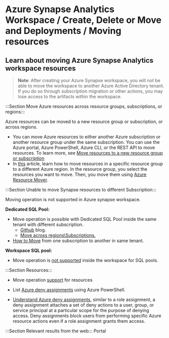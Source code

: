 # Azure Synapse Analytics Workspace / Create, Delete or Move and Deployments / Moving resources

## Learn about moving Azure Synapse Analytics workspace resources



>**Note**: After creating your Azure Synapse workspace, you will not be able to move the workspace to another Azure Active Directory tenant. If you do so through subscription migration or other actions, you may lose access to the artifacts within the workspace.


:::Section Move Azure resources across resource groups, subscriptions, or regions:::

Azure resources can be moved to a new resource group or subscription, or across regions.
- You can move Azure resources to either another Azure subscription or another resource group under the same subscription. You can use the Azure portal, Azure PowerShell, Azure CLI, or the REST API to move resources. To learn more, see [Move resources to a new resource group or subscription](https://docs.microsoft.com/azure/azure-resource-manager/management/move-resources-overview)
- In [this](https://docs.microsoft.com/azure/resource-mover/move-region-within-resource-group?toc=%2Fazure%2Fazure-resource-manager%2Fmanagement%2Ftoc.json) article, learn how to move resources in a specific resource group to a different Azure region. In the resource group, you select the resources you want to move. Then, you move them using [Azure Resource Mover](https://docs.microsoft.com/azure/resource-mover/overview).


:::Section Unable to move Synapse resources to different Subscription:::

Moving operation is not supported in Azure synapse workspace.

**Dedicated SQL Pool:**
- Move operation is possible with Dedicated SQL Pool inside the same tenant with different subscription.
  - [Github](https://github.com/MicrosoftDocs/azure-docs/blob/main/articles/synapse-analytics/sql-data-warehouse/backup-and-restore.md) blog.
  - [Move across regions\Subscriptions.](https://techcommunity.microsoft.com/t5/azure-synapse-analytics-blog/how-to-move-your-azure-data-warehouse-to-a-new-region-and-or/ba-p/682907)
- [How to Move](https://docs.microsoft.com/azure/azure-resource-manager/management/move-resource-group-and-subscription?toc=%2Fazure%2Fsynapse-analytics%2Fsql-data-warehouse%2Ftoc.json&bc=%2Fazure%2Fsynapse-analytics%2Fsql-data-warehouse%2Fbreadcrumb%2Ftoc.json#use-the-portal) from one subscription to another in same tenant.

**Workspace SQL pool:**
- Move operation is [not supported](https://docs.microsoft.com/azure/azure-resource-manager/management/move-support-resources#microsoftsynapse) inside the workspace for SQL pools.


:::Section Resources:::
- Move operation [support](https://docs.microsoft.com/azure/azure-resource-manager/management/move-support-resources#microsoftsynapse) for resources


- List [Azure deny assignments](https://docs.microsoft.com/azure/role-based-access-control/deny-assignments-powershell) using Azure PowerShell.

- [Understand Azure deny assignments](https://docs.microsoft.com/azure/role-based-access-control/deny-assignments), similar to a role assignment, a deny assignment attaches a set of deny actions to a user, group, or service principal at a particular scope for the purpose of denying access. Deny assignments block users from performing specific Azure resource actions even if a role assignment grants them access.

:::Section Relevant results from the web:::
<azureKB>
    <client>Portal</client>
</azureKB>